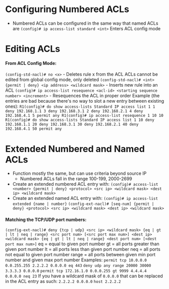 # Configuring Numbered ACLs
- Numbered ACLs can be configured in the same way that named ACLs are
	`(config)# ip access-list standard <int>`
	Enters ACL config mode
# Editing ACLs
#### From ACL Config Mode:
`(config-std-nacl)# no <x>` - Deletes rule x from the ACL
	ACLs cannot be edited from global config mode, only deleted
`(config-std-nacl)# <int> {permit | deny} <ip address> <wildcard mask>` - Inserts new rule into an ACL
`(config)# ip access-list resequence <acl-id> <starting sequence number> <increment>` - Resequences the ACL in proper order
	Example (the entries are bad because there's no way to slot a new entry between existing ones):
	```R1(config)# do show access-lists
	Standard IP access list 1
		1 deny 192.168.1.1
		3 deny 192.168.3.1
		2 deny 192.168.2.1
		4 deny 192.168.4.1
		5 permit any
	R1(config)# ip access-list resequence 1 10 10
	R1(config)# do show access-lists
	Standard IP access list 1
		10 deny 192.168.1.1
		20 deny 192.168.3.1
		30 deny 192.168.2.1
		40 deny 192.168.4.1
		50 permit any```
# Extended Numbered and Named ACLs
- Function mostly the same, but can use criteria beyond source IP
	- Numbered ACLs fall in the range 100-199, 2000-2699
- Create an extended numbered ACL entry with:
	`(config)# access-list <number> {permit | deny} <protocol> <src ip> <wildcard mask> <dest ip> <wildcard mask>`
- Create an extended named ACL entry with:
	`(config)# ip access-list extended {name | number}`
	`(config-ext-nacl)# [seq-num] {permit | deny} <protocol> <src ip> <wildcard mask> <dest ip> <wildcard mask>`
#### Matching the TCP/UDP port numbers:
`(config-ext-nacl)# deny {tcp | udp} <src ip> <wildcard mask> {eq | gt | lt | neq | range} <src port num> [<src port max num>] <dest ip> <wildcard mask> {eq | gt | lt | neq | range} <dest port num> [<dest port max num>]`
	eq = equal to given port number
	gt = all ports greater than given port number
	lt = all ports less than given port number
	neq = all ports not equal to given port number
	range = all ports between given min port number and given max port number
Examples: 
`permit tcp 10.0.0.0 0.0.255.255 2.2.2.2 0.0.0.0 eq 443`
`deny udp any range 20000 30000 3.3.3.3 0.0.0.0`
`permit tcp 172.16.1.0 0.0.0.255 gt 9999 4.4.4.4 0.0.0.0 neq 23`
If you have a wildcard mask of `0.0.0.0` that can be replaced in the ACL entry as such:
	`2.2.2.2 0.0.0.0`
	`host 2.2.2.2`

